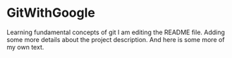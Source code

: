 # GitWithGoogle
Learning fundamental concepts of git
I am editing the README file. Adding some more details about the project description.
And here is some more of my own text.
